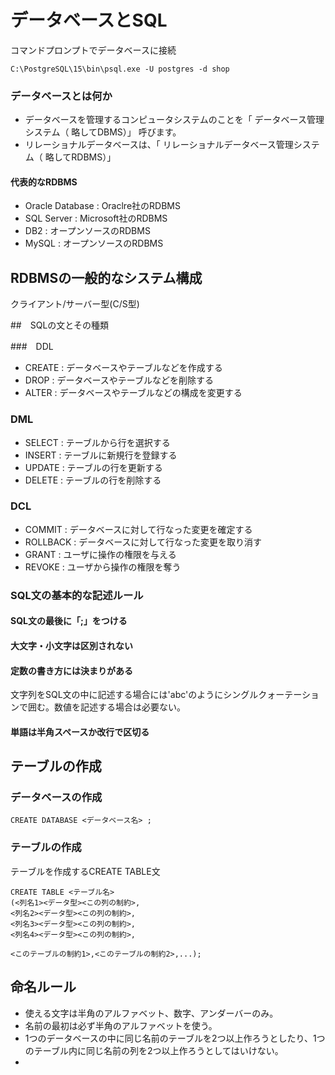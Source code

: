 # データベースとSQL

コマンドプロンプトでデータベースに接続
```
C:\PostgreSQL\15\bin\psql.exe -U postgres -d shop
```

### データベースとは何か

- データベースを管理するコンピュータシステムのことを「 データベース管理システム（ 略してDBMS）」 呼びます。
- リレーショナルデータベースは、「 リレーショナルデータベース管理システム（ 略してRDBMS）」

#### 代表的なRDBMS
- Oracle Database : Oraclre社のRDBMS
- SQL Server : Microsoft社のRDBMS
- DB2 : オープンソースのRDBMS
- MySQL : オープンソースのRDBMS

## RDBMSの一般的なシステム構成

クライアント/サーバー型(C/S型)

##　SQLの文とその種類

###　DDL

- CREATE : データベースやテーブルなどを作成する
- DROP : データベースやテーブルなどを削除する
- ALTER : データベースやテーブルなどの構成を変更する

### DML

- SELECT : テーブルから行を選択する
- INSERT : テーブルに新規行を登録する
- UPDATE : テーブルの行を更新する
- DELETE : テーブルの行を削除する

### DCL

- COMMIT : データベースに対して行なった変更を確定する
- ROLLBACK : データベースに対して行なった変更を取り消す
- GRANT : ユーザに操作の権限を与える
- REVOKE : ユーザから操作の権限を奪う

### SQL文の基本的な記述ルール

#### SQL文の最後に「;」をつける

#### 大文字・小文字は区別されない

#### 定数の書き方には決まりがある

文字列をSQL文の中に記述する場合には'abc'のようにシングルクォーテーションで囲む。数値を記述する場合は必要ない。

#### 単語は半角スペースか改行で区切る

## テーブルの作成

### データベースの作成

```
CREATE DATABASE <データベース名> ;
```

### テーブルの作成

テーブルを作成するCREATE TABLE文
```
CREATE TABLE <テーブル名>
(<列名1><データ型><この列の制約>,
<列名2><データ型><この列の制約>,
<列名3><データ型><この列の制約>,
<列名4><データ型><この列の制約>,

<このテーブルの制約1>,<このテーブルの制約2>,...);
```

## 命名ルール

- 使える文字は半角のアルファベット、数字、アンダーバーのみ。
- 名前の最初は必ず半角のアルファベットを使う。
- 1つのデータベースの中に同じ名前のテーブルを2つ以上作ろうとしたり、1つのテーブル内に同じ名前の列を2つ以上作ろうとしてはいけない。
- 
